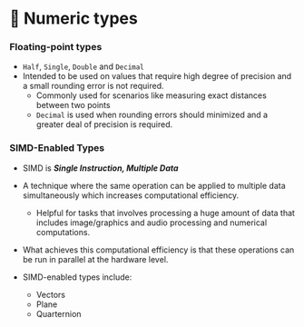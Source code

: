 # 🚨 Numeric types

### Floating-point types

- `Half`, `Single`, `Double` and `Decimal`
- Intended to be used on values that require high degree of precision and a small rounding error is not required.
	- Commonly used for scenarios like measuring exact distances between two points
	- `Decimal` is used when rounding errors should minimized and a greater deal of precision is required.

### SIMD-Enabled Types

- SIMD is ***Single Instruction, Multiple Data***
- A technique where the same operation can be applied to multiple data simultaneously which increases computational efficiency.
	- Helpful for tasks that involves processing a huge amount of data that includes image/graphics and audio processing and numerical computations.
- What achieves this computational efficiency is that these operations can be run in parallel at the hardware level.

- SIMD-enabled types include:
	- Vectors
	- Plane
	- Quarternion